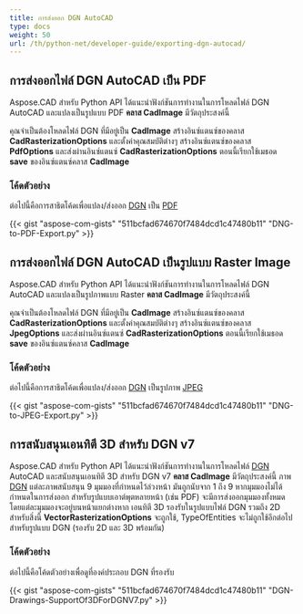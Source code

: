 ```yaml
---
title: การส่งออก DGN AutoCAD
type: docs
weight: 50
url: /th/python-net/developer-guide/exporting-dgn-autocad/
---
```


## **การส่งออกไฟล์ DGN AutoCAD เป็น PDF**

Aspose.CAD สำหรับ Python API ได้แนะนำฟังก์ชันการทำงานในการโหลดไฟล์ DGN AutoCAD และแปลงเป็นรูปแบบ PDF **คลาส CadImage** มีวัตถุประสงค์นี้

คุณจำเป็นต้องโหลดไฟล์ DGN ที่มีอยู่เป็น **CadImage** สร้างอินซ์แตนซ์ของคลาส **CadRasterizationOptions** และตั้งค่าคุณสมบัติต่างๆ สร้างอินซ์แตนซ์ของคลาส **PdfOptions** และส่งผ่านอินซ์แตนซ์ **CadRasterizationOptions** ตอนนี้เรียกใช้เมธอด **save** ของอินซ์แตนซ์คลาส **CadImage**

### โค้ดตัวอย่าง

ต่อไปนี้คือการสาธิตโค้ดเพื่อแปลง/ส่งออก [DGN](https://docs.fileformat.com/cad/dgn/) เป็น [PDF](https://docs.fileformat.com/pdf/) 

{{< gist "aspose-com-gists" "511bcfad674670f7484dcd1c47480b11" "DNG-to-PDF-Export.py" >}}

## **การส่งออกไฟล์ DGN AutoCAD เป็นรูปแบบ Raster Image**

Aspose.CAD สำหรับ Python API ได้แนะนำฟังก์ชันการทำงานในการโหลดไฟล์ DGN AutoCAD และแปลงเป็นรูปภาพแบบ Raster **คลาส CadImage** มีวัตถุประสงค์นี้

คุณจำเป็นต้องโหลดไฟล์ DGN ที่มีอยู่เป็น **CadImage** สร้างอินซ์แตนซ์ของคลาส **CadRasterizationOptions** และตั้งค่าคุณสมบัติต่างๆ สร้างอินซ์แตนซ์ของคลาส **JpegOptions** และส่งผ่านอินซ์แตนซ์ **CadRasterizationOptions** ตอนนี้เรียกใช้เมธอด **save** ของอินซ์แตนซ์คลาส **CadImage**

### โค้ดตัวอย่าง

ต่อไปนี้คือการสาธิตโค้ดเพื่อแปลง/ส่งออก [DGN](https://docs.fileformat.com/cad/dgn/) เป็นรูปภาพ [JPEG](https://docs.fileformat.com/image/jpeg/) 

{{< gist "aspose-com-gists" "511bcfad674670f7484dcd1c47480b11" "DNG-to-JPEG-Export.py" >}}

## **การสนับสนุนเอนทิตี 3D สำหรับ DGN v7**

Aspose.CAD สำหรับ Python API ได้แนะนำฟังก์ชันการทำงานในการโหลดไฟล์ [DGN](https://docs.fileformat.com/cad/dgn/) AutoCAD และสนับสนุนเอนทิตี 3D สำหรับ DGN v7 **คลาส CadImage** มีวัตถุประสงค์นี้ ภาพ [DGN](https://docs.fileformat.com/cad/dgn/) แต่ละภาพสนับสนุน 9 มุมมองที่กำหนดไว้ล่วงหน้า มันถูกนับจาก 1 ถึง 9 หากมุมมองไม่ได้กำหนดในการส่งออก สำหรับรูปแบบเอาต์พุตหลายหน้า (เช่น PDF) จะมีการส่งออกมุมมองทั้งหมด โดยแต่ละมุมมองจะอยู่บนหน้าแยกต่างหาก เอนทิตี 3D รองรับในรูปแบบไฟล์ DGN รวมถึง 2D สำหรับสิ่งนี้ **VectorRasterizationOptions** จะถูกใช้, TypeOfEntities จะไม่ถูกใช้อีกต่อไปสำหรับรูปแบบ DGN (รองรับ 2D และ 3D พร้อมกัน)

### โค้ดตัวอย่าง

ต่อไปนี้คือโค้ดตัวอย่างเพื่อดูที่องค์ประกอบ DGN ที่รองรับ


{{< gist "aspose-com-gists" "511bcfad674670f7484dcd1c47480b11" "DGN-Drawings-SupportOf3DForDGNV7.py" >}}
